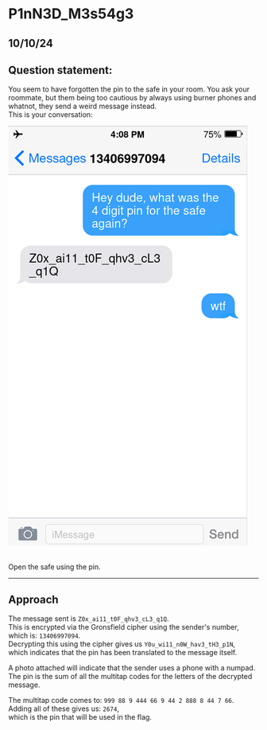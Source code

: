 # P1nN3D_M3s54g3
## 10/10/24

## Question statement:

You seem to have forgotten the pin to the safe in your room. You ask your roommate, but them being too cautious by always using burner phones and whatnot, they send a weird message instead.  
This is your conversation:

![Conversation Screenshot](./message.png)

<br>
Open the safe using the pin.

---

## Approach

The message sent is `Z0x_ai11_t0F_qhv3_cL3_q1Q`.  
This is encrypted via the Gronsfield cipher using the sender's number, which is: `13406997094`.  
Decrypting this using the cipher gives us `Y0u_wi11_n0W_hav3_tH3_p1N`,  
which indicates that the pin has been translated to the message itself.  

A photo attached will indicate that the sender uses a phone with a numpad.  
The pin is the sum of all the multitap codes for the letters of the decrypted message.  

The multitap code comes to: `999 88 9 444 66 9 44 2 888 8 44 7 66`.  
Adding all of these gives us: `2674`,  
which is the pin that will be used in the flag.
